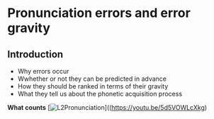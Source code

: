 # Pronunciation errors and error gravity

## Introduction
+ Why errors occur
+ Wwhether or not they can be predicted in advance
+ How they should be ranked in terms of their gravity
+ What they tell us about the phonetic acquisition process

**What counts**
[![L2Pronunciation](Japanese)]((https://youtu.be/5d5VOWLcXkg)

